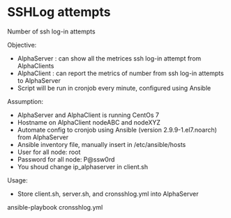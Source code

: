 # SSHLog attempts
Number of ssh log-in attempts

Objective:

* AlphaServer : can show all the metrices ssh log-in attempt from AlphaClients
* AlphaClient : can report the metrics of number from ssh log-in attempts to AlphaServer
* Script will be run in cronjob every minute, configured using Ansible 

Assumption:

* AlphaServer and AlphaClient is running CentOs 7
* Hostname on AlphaClient nodeABC and nodeXYZ
* Automate config to cronjob using Ansible (version 2.9.9-1.el7.noarch) from AlphaServer
* Ansible inventory file, manually insert in /etc/ansible/hosts
* User for all node: root
* Password for all node: P@ssw0rd
* You shoud change ip_alphaserver in client.sh

Usage:

* Store client.sh, server.sh, and cronsshlog.yml into AlphaServer

ansible-playbook cronsshlog.yml
